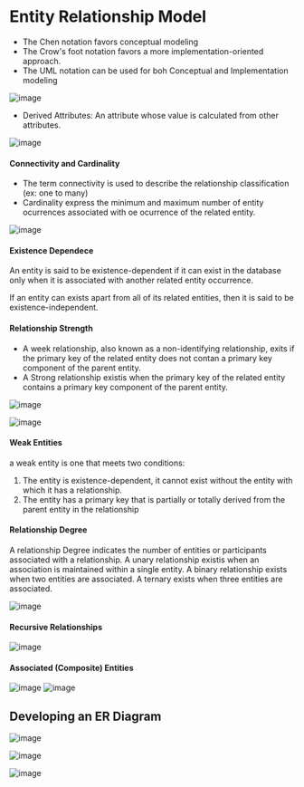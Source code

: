 # Entity Relationship Model

- The Chen notation favors conceptual modeling
- The Crow's foot notation favors a more implementation-oriented approach.
- The UML notation can be used for boh Conceptual and Implementation modeling


![image](https://github.com/PauloWgDev/NTUST-UPTP---Study-Notes/assets/133529935/ceaaf140-2c04-4438-b01d-57cead3cc012)

- Derived Attributes: An attribute whose value is calculated from other attributes.

![image](https://github.com/PauloWgDev/NTUST-UPTP---Study-Notes/assets/133529935/ab94e36c-bc03-4fa4-9184-fd1a41132d98)



#### Connectivity and Cardinality

- The term connectivity is used to describe the relationship classification (ex: one to many)
- Cardinality express the minimum and maximum number of entity ocurrences associated with oe ocurrence of the related entity. 

![image](https://github.com/PauloWgDev/NTUST-UPTP---Study-Notes/assets/133529935/4c463c49-0219-4848-b694-9c0caf7cdbdc)


#### Existence Dependece
An entity is said to be existence-dependent if it can exist in the database only when it is associated with another related entity occurrence.

If an entity can exists apart from all of its related entities, then it is said to be existence-independent.

#### Relationship Strength

- A week relationship, also known as a non-identifying relationship, exits if the primary key of the related entity does not contan a primary key component of the parent entity.
- A Strong relationship existis when the primary key of the related entity contains a primary key component of the parent entity.

![image](https://github.com/PauloWgDev/NTUST-UPTP---Study-Notes/assets/133529935/0059b460-2cd7-4f93-9b27-c00af1330360)

![image](https://github.com/PauloWgDev/NTUST-UPTP---Study-Notes/assets/133529935/00935651-aedc-442d-aa59-699d1cc26d3e)

#### Weak Entities

a weak entity is one that meets two conditions:

1. The entity is existence-dependent, it cannot exist without the entity with which it has a relationship.
2. The entity has a primary key that is partially or totally derived from the parent entity in the relationship


#### Relationship Degree

A relationship Degree indicates the number of entities or participants associated with a relationship. A unary relationship existis when an association is maintained within a single entity.
A binary relationship exists when two entities are associated. A ternary exists when three entities are associated.

![image](https://github.com/PauloWgDev/NTUST-UPTP---Study-Notes/assets/133529935/7dbff3c7-1e57-4897-980f-13f4ee5c7069)


#### Recursive Relationships

![image](https://github.com/PauloWgDev/NTUST-UPTP---Study-Notes/assets/133529935/8053329c-ff30-41c9-8b8a-404e1f047f7f)

#### Associated (Composite) Entities

![image](https://github.com/PauloWgDev/NTUST-UPTP---Study-Notes/assets/133529935/a7dd6609-7634-4ba5-975c-17301ffacd35)
![image](https://github.com/PauloWgDev/NTUST-UPTP---Study-Notes/assets/133529935/3ada4af7-be45-421c-9d5b-0236936e399f)




## Developing an ER Diagram

![image](https://github.com/PauloWgDev/NTUST-UPTP---Study-Notes/assets/133529935/da6a7279-73c4-4004-80e6-2c5ade27cac8)

![image](https://github.com/PauloWgDev/NTUST-UPTP---Study-Notes/assets/133529935/21417bd1-2a57-4725-bf8a-a8f65a3e76c7)

![image](https://github.com/PauloWgDev/NTUST-UPTP---Study-Notes/assets/133529935/2a034de2-0eac-4609-ae70-6ba62259b4b7)
